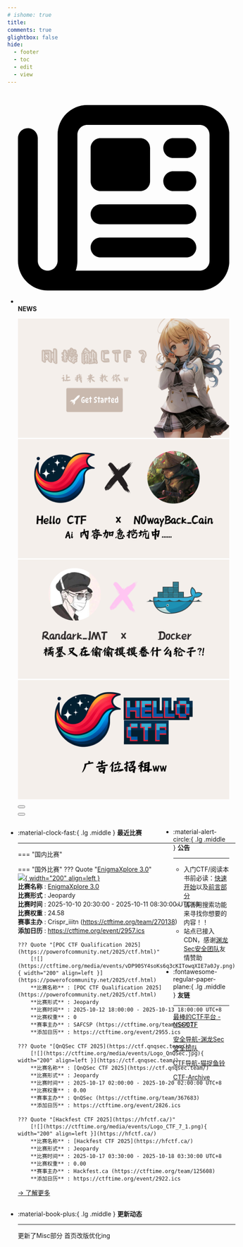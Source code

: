 ```yaml
---
# ishome: true
title: 
comments: true
glightbox: false
hide:
  - footer
  - toc
  - edit
  - view
---
```


<div class="grid cards">
    <ul>
        <li>
            <p><span class="twemoji lg middle"><svg xmlns="http://www.w3.org/2000/svg"
                        viewBox="0 0 512 512"><!--! Font Awesome Free 6.5.1 by @fontawesome - https://fontawesome.com License - https://fontawesome.com/license/free (Icons: CC BY 4.0, Fonts: SIL OFL 1.1, Code: MIT License) Copyright 2023 Fonticons, Inc.-->
                        <path
                            d="M168 80c-13.3 0-24 10.7-24 24v304c0 8.4-1.4 16.5-4.1 24H440c13.3 0 24-10.7 24-24V104c0-13.3-10.7-24-24-24H168zM72 480c-39.8 0-72-32.2-72-72V112c0-13.3 10.7-24 24-24s24 10.7 24 24v296c0 13.3 10.7 24 24 24s24-10.7 24-24V104c0-39.8 32.2-72 72-72h272c39.8 0 72 32.2 72 72v304c0 39.8-32.2 72-72 72H72zm104-344c0-13.3 10.7-24 24-24h96c13.3 0 24 10.7 24 24v80c0 13.3-10.7 24-24 24h-96c-13.3 0-24-10.7-24-24v-80zm200-24h32c13.3 0 24 10.7 24 24s-10.7 24-24 24h-32c-13.3 0-24-10.7-24-24s10.7-24 24-24zm0 80h32c13.3 0 24 10.7 24 24s-10.7 24-24 24h-32c-13.3 0-24-10.7-24-24s10.7-24 24-24zm-176 80h208c13.3 0 24 10.7 24 24s-10.7 24-24 24H200c-13.3 0-24-10.7-24-24s10.7-24 24-24zm0 80h208c13.3 0 24 10.7 24 24s-10.7 24-24 24H200c-13.3 0-24-10.7-24-24s10.7-24 24-24z">
                        </path>
                    </svg></span> <strong>NEWS</strong></p>
            <div class="grid cards">
                <div class="carousel">
                    <div class="carousel-container">
                        <a href="../HC_Start/" target="_blank"><img src="./assets/banner-quickstart.png" /></a>
                        <a href="../HC_AI/" target="_blank"><img src="./assets/banner-update.png" /></a>
                        <a href="https://github.com/CTF-Archives" target="_blank"><img
                                src="./assets/banner-Achieve.png" /></a>
                        <a href="javascript:alert$.next('我很可爱，请给我钱w');"><img
                                src="./assets/Banner-imcutesogivememoney.png" /></a>
                    </div>
                    <!-- 触发 hover 的区域 -->
                    <div class="carousel-hover left">
                        <button class="carousel-btn left" onclick="leftShift()"></button>
                    </div>
                    <div class="carousel-hover right">
                        <button class="carousel-btn right" onclick="rightShift()"></button>
                    </div>
                    <div class="carousel-bottom"></div>
                </div>
            </div>
        </li>
    </ul>
</div>

<div class="grid grid-cols-8 gap-4" style="display: grid;grid-template-columns: 70% 30%;" markdown>

<div class="grid cards" style="display: grid; grid-template-columns: 1fr;" markdown>

<div class="grid cards" markdown>

-   :material-clock-fast:{ .lg .middle } __最近比赛__

    ---
    <!-- 主页赛事展示_开始 -->
    === "国内比赛"
    
    === "国外比赛"
        ??? Quote "[EnigmaXplore 3.0](https://enigmaxplore.ctfd.io/)"  
            [![](https://ctftime.org/media/events/TFLOGO.jpg){ width="200" align=left }](https://enigmaxplore.ctfd.io/)  
            **比赛名称** : [EnigmaXplore 3.0](https://enigmaxplore.ctfd.io/)  
            **比赛形式** : Jeopardy  
            **比赛时间** : 2025-10-10 20:30:00 - 2025-10-11 08:30:00 UTC+8  
            **比赛权重** : 24.58  
            **赛事主办** : Crispr_iiitn (https://ctftime.org/team/270138)  
            **添加日历** : https://ctftime.org/event/2957.ics  
            
        ??? Quote "[POC CTF Qualification 2025](https://powerofcommunity.net/2025/ctf.html)"  
            [![](https://ctftime.org/media/events/vDP90SY4soKs6q3cKITowqXIE7a0Jy.png){ width="200" align=left }](https://powerofcommunity.net/2025/ctf.html)  
            **比赛名称** : [POC CTF Qualification 2025](https://powerofcommunity.net/2025/ctf.html)  
            **比赛形式** : Jeopardy  
            **比赛时间** : 2025-10-12 18:00:00 - 2025-10-13 18:00:00 UTC+8  
            **比赛权重** : 0  
            **赛事主办** : SAFCSP (https://ctftime.org/team/54707)  
            **添加日历** : https://ctftime.org/event/2955.ics  
            
        ??? Quote "[QnQSec CTF 2025](https://ctf.qnqsec.team/)"  
            [![](https://ctftime.org/media/events/Logo_QnQSec.jpg){ width="200" align=left }](https://ctf.qnqsec.team/)  
            **比赛名称** : [QnQSec CTF 2025](https://ctf.qnqsec.team/)  
            **比赛形式** : Jeopardy  
            **比赛时间** : 2025-10-17 02:00:00 - 2025-10-20 02:00:00 UTC+8  
            **比赛权重** : 0.00  
            **赛事主办** : QnQSec (https://ctftime.org/team/367683)  
            **添加日历** : https://ctftime.org/event/2826.ics  
            
        ??? Quote "[Hackfest CTF 2025](https://hfctf.ca/)"  
            [![](https://ctftime.org/media/events/Logo_CTF_7_1.png){ width="200" align=left }](https://hfctf.ca/)  
            **比赛名称** : [Hackfest CTF 2025](https://hfctf.ca/)  
            **比赛形式** : Jeopardy  
            **比赛时间** : 2025-10-17 03:30:00 - 2025-10-18 03:30:00 UTC+8  
            **比赛权重** : 0.00  
            **赛事主办** : Hackfest.ca (https://ctftime.org/team/125608)  
            **添加日历** : https://ctftime.org/event/2922.ics  
            
    <!-- 主页赛事展示_结束 -->
    [→ 了解更多](./Event/)

</div>
  <div class="grid cards" markdown>

-   :material-book-plus:{ .lg .middle } __更新动态__

    ---

    更新了Misc部分 首页改版优化ing

</div>  
</div>
<div class="grid cards" markdown>

<div class="grid cards" markdown>

-   :material-alert-circle:{ .lg .middle } __公告__

    ---

    - 入门CTF/阅读本书前必读：[快速开始](./HC_Start/)以及[前言部分](./HC_Preface/)  
    - 请善用搜索功能来寻找你想要的内容！！
    - 站点已接入 CDN，感谢[渊龙Sec安全团队](https://dh.aabyss.cn)友情赞助

-   :fontawesome-regular-paper-plane:{ .lg .middle } __友链__

    ---

    [最棒的CTF平台 - NSSCTF](https://www.nssctf.cn/)  

    [安全导航-渊龙Sec安全团队](https://dh.aabyss.cn)    

    [CTF导航-猫捉鱼铃](https://ctf.mzy0.com/)

    [CTF-Archive](https://github.com/CTF-Archives)

</div>   

</div>

</div>
